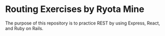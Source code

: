 # Routing Exercises by Ryota Mine

The purpose of this repository is to practice REST by using Express, React, and Ruby on Rails.

